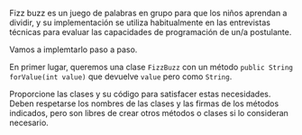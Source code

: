 Fizz buzz es un juego de palabras en grupo para que los niños aprendan a dividir, y su implementación se utiliza habitualmente en las entrevistas técnicas para evaluar las capacidades de programación de un/a postulante.

Vamos a implemtarlo paso a paso.

En primer lugar, queremos una clase `FizzBuzz` con un método `public String forValue(int value)` que devuelve `value` pero como `String`.

Proporcione las clases y su código para satisfacer estas necesidades. Deben respetarse los nombres de las clases y las firmas de los métodos indicados, pero son libres de crear otros métodos o clases si lo consideran necesario.
